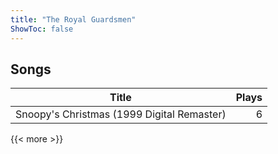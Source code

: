 ```yaml
---
title: "The Royal Guardsmen"
ShowToc: false
---
```


## Songs
Title | Plays 
----- | -----: 
Snoopy's Christmas (1999 Digital Remaster) | 6

{{< more >}}